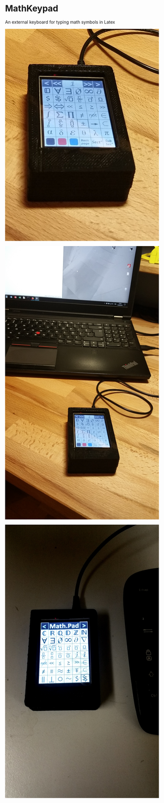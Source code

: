 # MathKeypad
An external keyboard for typing math symbols in Latex


![image3](/img3.jpg)

![image2](/img2.jpg)

![image1](/img.jpg)


